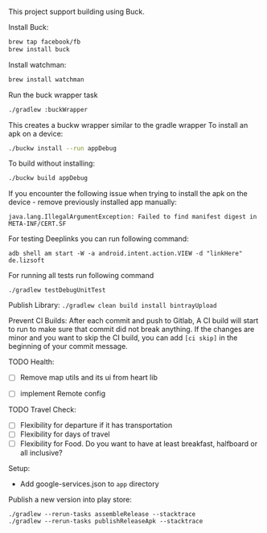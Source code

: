 This project support building using Buck.

Install Buck:

```sh
brew tap facebook/fb
brew install buck
```

Install watchman:
```sh
brew install watchman
```
Run the buck wrapper task
```sh
./gradlew :buckWrapper
```
This creates a buckw wrapper similar to the gradle wrapper
To install an apk on a device:
```sh
./buckw install --run appDebug
```
To build without installing:
```sh
./buckw build appDebug
```
If you encounter the following issue when trying to install the apk on the device - remove previously installed app manually:
```
java.lang.IllegalArgumentException: Failed to find manifest digest in META-INF/CERT.SF
```



For testing Deeplinks you can run following command:
```
adb shell am start -W -a android.intent.action.VIEW -d "linkHere" de.lizsoft
```


For running all tests run following command
```
./gradlew testDebugUnitTest

```


Publish Library:
```./gradlew clean build install bintrayUpload```


Prevent CI Builds:
After each commit and push to Gitlab, A CI build will start to run to make sure that commit did not break anything.
If the changes are minor and you want to skip the CI build, you can add ```[ci skip]``` in the beginning of your commit message.
 

TODO Health:
- [ ] Remove map utils and its ui from heart lib
- [ ] implement Remote config
 

TODO Travel Check:
- [ ] Flexibility for departure if it has transportation
- [ ] Flexibility for days of travel
- [ ] Flexibility for Food. Do you want to have at least breakfast, halfboard or all inclusive?

Setup:
- Add google-services.json to `app` directory 


Publish a new version into play store:
```
./gradlew --rerun-tasks assembleRelease --stacktrace
./gradlew --rerun-tasks publishReleaseApk --stacktrace
```



